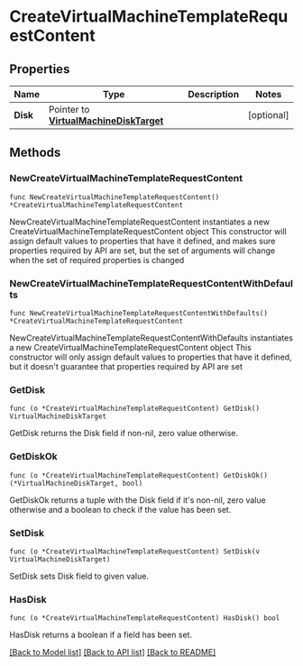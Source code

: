 # CreateVirtualMachineTemplateRequestContent

## Properties

Name | Type | Description | Notes
------------ | ------------- | ------------- | -------------
**Disk** | Pointer to [**VirtualMachineDiskTarget**](VirtualMachineDiskTarget.md) |  | [optional] 

## Methods

### NewCreateVirtualMachineTemplateRequestContent

`func NewCreateVirtualMachineTemplateRequestContent() *CreateVirtualMachineTemplateRequestContent`

NewCreateVirtualMachineTemplateRequestContent instantiates a new CreateVirtualMachineTemplateRequestContent object
This constructor will assign default values to properties that have it defined,
and makes sure properties required by API are set, but the set of arguments
will change when the set of required properties is changed

### NewCreateVirtualMachineTemplateRequestContentWithDefaults

`func NewCreateVirtualMachineTemplateRequestContentWithDefaults() *CreateVirtualMachineTemplateRequestContent`

NewCreateVirtualMachineTemplateRequestContentWithDefaults instantiates a new CreateVirtualMachineTemplateRequestContent object
This constructor will only assign default values to properties that have it defined,
but it doesn't guarantee that properties required by API are set

### GetDisk

`func (o *CreateVirtualMachineTemplateRequestContent) GetDisk() VirtualMachineDiskTarget`

GetDisk returns the Disk field if non-nil, zero value otherwise.

### GetDiskOk

`func (o *CreateVirtualMachineTemplateRequestContent) GetDiskOk() (*VirtualMachineDiskTarget, bool)`

GetDiskOk returns a tuple with the Disk field if it's non-nil, zero value otherwise
and a boolean to check if the value has been set.

### SetDisk

`func (o *CreateVirtualMachineTemplateRequestContent) SetDisk(v VirtualMachineDiskTarget)`

SetDisk sets Disk field to given value.

### HasDisk

`func (o *CreateVirtualMachineTemplateRequestContent) HasDisk() bool`

HasDisk returns a boolean if a field has been set.


[[Back to Model list]](../README.md#documentation-for-models) [[Back to API list]](../README.md#documentation-for-api-endpoints) [[Back to README]](../README.md)


